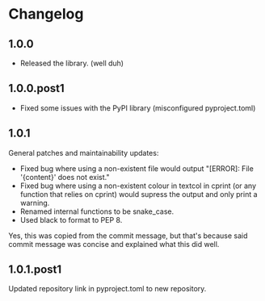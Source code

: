 # Changelog

## 1.0.0
- Released the library. (well duh)


## 1.0.0.post1
- Fixed some issues with the PyPI library (misconfigured pyproject.toml)


## 1.0.1
General patches and maintainability updates:

- Fixed bug where using a non-existent file would output "[ERROR]: File '{content}' does not exist."
- Fixed bug where using a non-existent colour in textcol in cprint (or any function that relies on cprint) would supress the output and only print a warning.
- Renamed internal functions to be snake_case.
- Used black to format to PEP 8.

Yes, this was copied from the commit message, but that's because said commit message was concise and explained what this did well.

## 1.0.1.post1
Updated repository link in pyproject.toml to new repository.